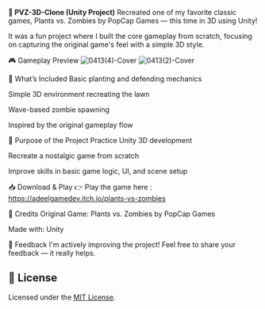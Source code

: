 **🌻 PVZ-3D-Clone (Unity Project)**
Recreated one of my favorite classic games, Plants vs. Zombies by PopCap Games — this time in 3D using Unity!

It was a fun project where I built the core gameplay from scratch, focusing on capturing the original game's feel with a simple 3D style.

🎮 Gameplay Preview
![0413(4)-Cover](https://github.com/user-attachments/assets/238ff2ba-8463-4fa0-9d7a-e04ae162fae9)
![0413(2)-Cover](https://github.com/user-attachments/assets/f7ddc10a-b35a-4b69-914e-273dd36ab9bd)


🚀 What’s Included
Basic planting and defending mechanics

Simple 3D environment recreating the lawn

Wave-based zombie spawning

Inspired by the original gameplay flow

🎯 Purpose of the Project
Practice Unity 3D development

Recreate a nostalgic game from scratch

Improve skills in basic game logic, UI, and scene setup

📥 Download & Play
👉 Play the game here : https://adeelgamedev.itch.io/plants-vs-zombies

🙌 Credits
Original Game: Plants vs. Zombies by PopCap Games

Made with: Unity

💬 Feedback
I'm actively improving the project!
Feel free to share your feedback — it really helps.

## 📜 License

Licensed under the [MIT License](LICENSE).
